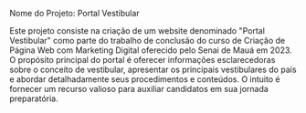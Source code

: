 Nome do Projeto: Portal Vestibular

Este projeto consiste na criação de um website denominado "Portal Vestibular" como parte do trabalho de conclusão do curso de Criação de Página Web com Marketing Digital oferecido pelo Senai de Mauá em 2023. O propósito principal do portal é oferecer informações esclarecedoras sobre o conceito de vestibular, apresentar os principais vestibulares do país e abordar detalhadamente seus procedimentos e conteúdos. O intuito é fornecer um recurso valioso para auxiliar candidatos em sua jornada preparatória.
